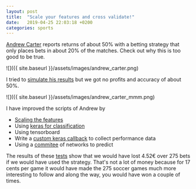 ```yaml
---
layout: post
title:  "Scale your features and cross validate!"
date:   2019-04-25 22:03:18 +0200
categories: sports
---
```

[Andrew Carter](https://andrew.carterlunn.co.uk) reports returns of about 50% with a betting strategy that only places bets in about 20% of the matches. Check out why this is too good to be true.

![]({{ site.baseurl }}/assets/images/andrew_carter.png)

I tried to [simulate his results](https://github.com/Gearlux/football-predictor/blob/master/report.ipynb) but we got no profits and accuracy of about 50%.

![]({{ site.baseurl }}/assets/images/andrew_carter_mmm.png)

I have improved the scripts of Andrew by
- [Scaling the features](https://machinelearningmastery.com/how-to-improve-neural-network-stability-and-modeling-performance-with-data-scaling/)
- Using [keras for classification](https://machinelearningmastery.com/multi-class-classification-tutorial-keras-deep-learning-library/)
- Using tensorboard
- Write a [custom keras callback](https://medium.com/@upu1994/how-easy-is-making-custom-keras-callbacks-c771091602da) to collect performance data
- Using a [commitee](https://machinelearningmastery.com/ensemble-methods-for-deep-learning-neural-networks/) of networks to predict 

The results of these [tests](https://github.com/Gearlux/football-predictor/blob/master/revamped.ipynb) show that we would have lost 4.52€ over 275 bets if we would have used the strategy. That's not a lot of money because for 17 cents per game it would have made the 275 soccer games much more interesting to follow and along the way, you would have won a couple of times.


